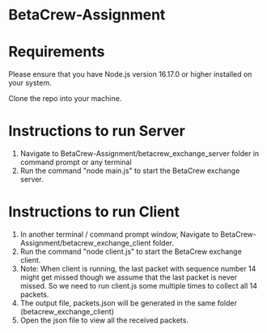 # BetaCrew-Assignment

# Requirements
Please ensure that you have Node.js version 16.17.0 or higher installed on your system.

Clone the repo into your machine.

# Instructions to run Server
1. Navigate to BetaCrew-Assignment/betacrew_exchange_server folder in command prompt or any terminal
2. Run the command "node main.js" to start the BetaCrew exchange server.

# Instructions to run Client
1. In another terminal / command prompt window, Navigate to BetaCrew-Assignment/betacrew_exchange_client folder.
2. Run the command "node client.js" to start the BetaCrew exchange client. 
3. Note: When client is running, the last packet with sequence number 14 might get missed though we assume that the last packet is never missed. So we need to run client.js some multiple times to collect all 14 packets.
4. The output file, packets.json will be generated in the same folder (betacrew_exchange_client)
5. Open the json file to view all the received packets.
